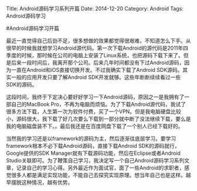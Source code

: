 Title: Android源码学习系列开篇
Date: 2014-12-20
Category: Android
Tags: Android源码学习 

#Android源码学习开篇
    
   最近一直觉得自己后劲不足，很多想做的效果都觉得很艰难，不知道怎么下手。从很早的时候我就想学习Android源代码。第一次下载Android的源代码是2011年四季度的时候，那时候在公司的电脑上安装了Linux系统，也把源码下载下来了。但是后来一段时间后，我离开那个公司。后来几年时间都没有下过Android源码，因为一直在Android和iOS直接切换开发。不过我确实下载了Android SDK源码。其实一般的应用开发只要了解Android SDK开发就够。这些年断断续续看过一些SDK的源码。

  这段时间，我终于下定决心要好好学习一下Android源码，原因之一是我拥有了一部自己的MacBook Pro，不再为电脑而烦恼。为了下载Android源代码，我试了很多方法下载，人生第一次为软件付费，买了一个VPN。但是我电脑硬盘比较小，源码很大，我下载了好几次要么下载到一部分就中断了没法继续下载，要么是我的电脑磁盘装不下。。最后我还是在百度网盘下载了一个别人已经下载好的。

   当然我的学习还是以framework的源码为主，然后逐渐往底层学习。要学习framework根本不必下载Android源码，直接下载Android SDK的源码就行，Google提供的SDK Manager就有下载源码功能，然后在Eclipse或者Android Studio关联即可。为了鞭策自己学习，我决定写一个自己Android源码学习系列文章，记录自己的学习心得。另外最近作为面试官，面了一些Android的求职者，感觉很多人都是满足实现功能，不能自己去探究实现原理。想当年自己也是这样。越早摆脱这种情况，越有优势。